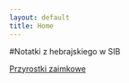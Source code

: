 ```yaml
---
layout: default
title: Home
---
```


#Notatki z hebrajskiego w SIB

[Przyrostki zaimkowe](Przyrostki_zaimkowe.md)